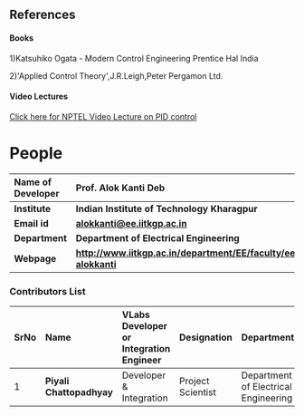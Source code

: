 ## References
#### Books
<p>1)Katsuhiko Ogata - Modern Control Engineering Prentice Hal India</p>
<p>2)'Applied Control Theory',J.R.Leigh,Peter Pergamon Ltd.</p>


#### Video Lectures
<p><a href="https://www.youtube.com/watch?v=-To4nPh-N2A" target="_blank">Click here for NPTEL Video Lecture on PID control</a></p>


# People

<b>Name of Developer | <b> **Prof. Alok Kanti Deb**
:--|:--|
<b> Institute | <b>  **Indian Institute of Technology Kharagpur**
<b> Email id|     <b>  **alokkanti@ee.iitkgp.ac.in**
<b> Department |  **Department of Electrical Engineering**
<b>Webpage| <b> http://www.iitkgp.ac.in/department/EE/faculty/ee-alokkanti

### Contributors List

SrNo | Name | VLabs Developer or Integration Engineer | Designation | Department| Institute
:--|:--|:--|:--|:--|:--|
1 | **Piyali Chattopadhyay** | Developer & Integration | Project Scientist | Department of Electrical Engineering | IIT Kharagpur | 
